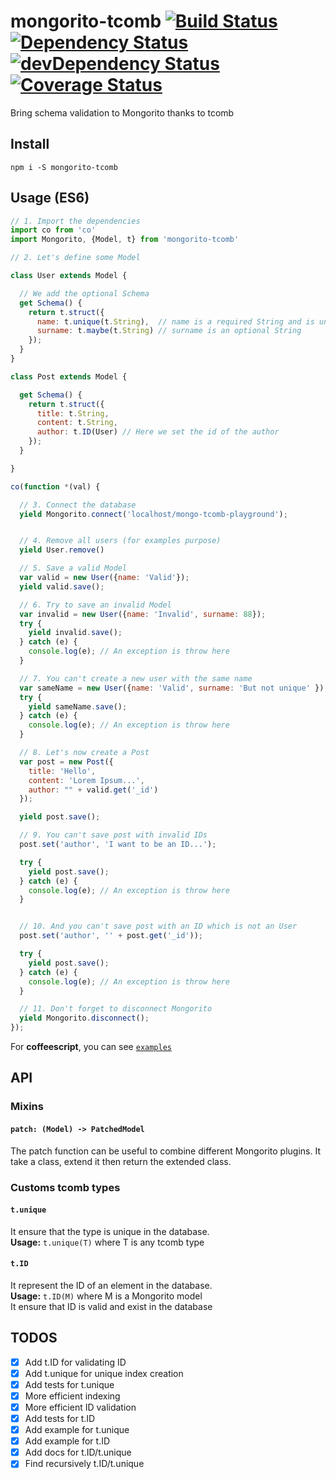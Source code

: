 # mongorito-tcomb [![Build Status](https://travis-ci.org/xouabita/mongorito-tcomb.svg?branch=master)](https://travis-ci.org/xouabita/mongorito-tcomb) [![Dependency Status](https://david-dm.org/xouabita/mongorito-tcomb.svg)](https://david-dm.org/xouabita/mongorito-tcomb) [![devDependency Status](https://david-dm.org/alanshaw/david/dev-status.svg)](https://david-dm.org/alanshaw/david#info=devDependencies) [![Coverage Status](https://coveralls.io/repos/github/xouabita/mongorito-tcomb/badge.svg?branch=master)](https://coveralls.io/github/xouabita/mongorito-tcomb?branch=master)
Bring schema validation to Mongorito thanks to tcomb

Install
-------

`npm i -S mongorito-tcomb`

Usage (ES6)
-----------

~~~js
// 1. Import the dependencies
import co from 'co'
import Mongorito, {Model, t} from 'mongorito-tcomb'

// 2. Let's define some Model

class User extends Model {

  // We add the optional Schema
  get Schema() {
    return t.struct({
      name: t.unique(t.String),  // name is a required String and is unique
      surname: t.maybe(t.String) // surname is an optional String
    });
  }
}

class Post extends Model {

  get Schema() {
    return t.struct({
      title: t.String,
      content: t.String,
      author: t.ID(User) // Here we set the id of the author
    });
  }

}

co(function *(val) {

  // 3. Connect the database
  yield Mongorito.connect('localhost/mongo-tcomb-playground');


  // 4. Remove all users (for examples purpose)
  yield User.remove()

  // 5. Save a valid Model
  var valid = new User({name: 'Valid'});
  yield valid.save();

  // 6. Try to save an invalid Model
  var invalid = new User({name: 'Invalid', surname: 88});
  try {
    yield invalid.save();
  } catch (e) {
    console.log(e); // An exception is throw here
  }

  // 7. You can't create a new user with the same name
  var sameName = new User({name: 'Valid', surname: 'But not unique' });
  try {
    yield sameName.save();
  } catch (e) {
    console.log(e); // An exception is throw here
  }

  // 8. Let's now create a Post
  var post = new Post({
    title: 'Hello',
    content: 'Lorem Ipsum...',
    author: "" + valid.get('_id')
  });

  yield post.save();

  // 9. You can't save post with invalid IDs
  post.set('author', 'I want to be an ID...');

  try {
    yield post.save();
  } catch (e) {
    console.log(e); // An exception is throw here
  }


  // 10. And you can't save post with an ID which is not an User
  post.set('author', '' + post.get('_id'));

  try {
    yield post.save();
  } catch (e) {
    console.log(e); // An exception is throw here
  }

  // 11. Don't forget to disconnect Mongorito
  yield Mongorito.disconnect();
});

~~~

For **coffeescript**, you can see [`examples`](https://github.com/xouabita/mongorito-tcomb/blob/master/examples/)

API
---

### Mixins

#### `patch: (Model) -> PatchedModel`

The patch function can be useful to combine different Mongorito plugins. It take a class,
extend it then return the extended class.

### Customs tcomb types

#### `t.unique`

It ensure that the type is unique in the database.  
**Usage:** `t.unique(T)` where T is any tcomb type

#### `t.ID`

It represent the ID of an element in the database.  
**Usage:** `t.ID(M)` where M is a Mongorito model  
It ensure that ID is valid and exist in the database

TODOS
-----

- [x] Add t.ID for validating ID
- [x] Add t.unique for unique index creation
- [x] Add tests for t.unique
- [x] More efficient indexing 
- [x] More efficient ID validation
- [x] Add tests for t.ID
- [x] Add example for t.unique
- [x] Add example for t.ID
- [x] Add docs for t.ID/t.unique
- [x] Find recursively t.ID/t.unique

